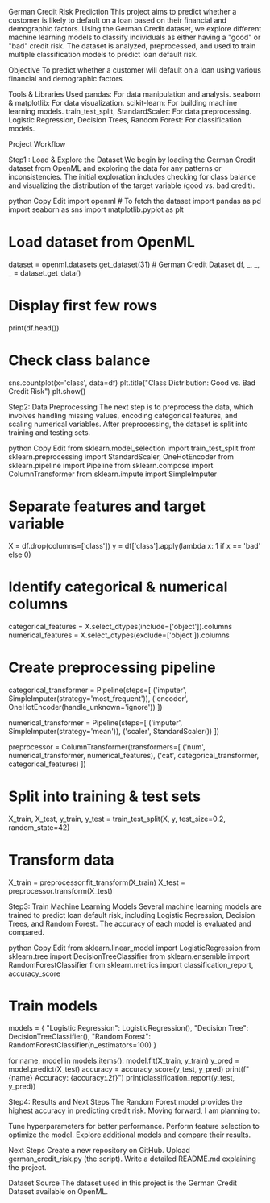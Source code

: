 German Credit Risk Prediction
This project aims to predict whether a customer is likely to default on a loan based on their financial and demographic factors. Using the German Credit dataset, we explore different machine learning models to classify individuals as either having a "good" or "bad" credit risk. The dataset is analyzed, preprocessed, and used to train multiple classification models to predict loan default risk.

Objective
To predict whether a customer will default on a loan using various financial and demographic factors.

Tools & Libraries Used
pandas: For data manipulation and analysis.
seaborn & matplotlib: For data visualization.
scikit-learn: For building machine learning models.
train_test_split, StandardScaler: For data preprocessing.
Logistic Regression, Decision Trees, Random Forest: For classification models.

Project Workflow


Step1 : Load & Explore the Dataset
We begin by loading the German Credit dataset from OpenML and exploring the data for any patterns or inconsistencies. The initial exploration includes checking for class balance and visualizing the distribution of the target variable (good vs. bad credit).

python
Copy
Edit
import openml  # To fetch the dataset
import pandas as pd
import seaborn as sns
import matplotlib.pyplot as plt

# Load dataset from OpenML
dataset = openml.datasets.get_dataset(31)  # German Credit Dataset
df, _, _, _ = dataset.get_data()

# Display first few rows
print(df.head())

# Check class balance
sns.countplot(x='class', data=df)
plt.title("Class Distribution: Good vs. Bad Credit Risk")
plt.show()

Step2: Data Preprocessing
The next step is to preprocess the data, which involves handling missing values, encoding categorical features, and scaling numerical variables. After preprocessing, the dataset is split into training and testing sets.

python
Copy
Edit
from sklearn.model_selection import train_test_split
from sklearn.preprocessing import StandardScaler, OneHotEncoder
from sklearn.pipeline import Pipeline
from sklearn.compose import ColumnTransformer
from sklearn.impute import SimpleImputer

# Separate features and target variable
X = df.drop(columns=['class'])
y = df['class'].apply(lambda x: 1 if x == 'bad' else 0)

# Identify categorical & numerical columns
categorical_features = X.select_dtypes(include=['object']).columns
numerical_features = X.select_dtypes(exclude=['object']).columns

# Create preprocessing pipeline
categorical_transformer = Pipeline(steps=[
    ('imputer', SimpleImputer(strategy='most_frequent')),
    ('encoder', OneHotEncoder(handle_unknown='ignore'))
])

numerical_transformer = Pipeline(steps=[
    ('imputer', SimpleImputer(strategy='mean')),
    ('scaler', StandardScaler())
])

preprocessor = ColumnTransformer(transformers=[
    ('num', numerical_transformer, numerical_features),
    ('cat', categorical_transformer, categorical_features)
])

# Split into training & test sets
X_train, X_test, y_train, y_test = train_test_split(X, y, test_size=0.2, random_state=42)

# Transform data
X_train = preprocessor.fit_transform(X_train)
X_test = preprocessor.transform(X_test)

Step3: Train Machine Learning Models
Several machine learning models are trained to predict loan default risk, including Logistic Regression, Decision Trees, and Random Forest. The accuracy of each model is evaluated and compared.

python
Copy
Edit
from sklearn.linear_model import LogisticRegression
from sklearn.tree import DecisionTreeClassifier
from sklearn.ensemble import RandomForestClassifier
from sklearn.metrics import classification_report, accuracy_score

# Train models
models = {
    "Logistic Regression": LogisticRegression(),
    "Decision Tree": DecisionTreeClassifier(),
    "Random Forest": RandomForestClassifier(n_estimators=100)
}

for name, model in models.items():
    model.fit(X_train, y_train)
    y_pred = model.predict(X_test)
    accuracy = accuracy_score(y_test, y_pred)
    print(f"{name} Accuracy: {accuracy:.2f}")
    print(classification_report(y_test, y_pred))
    
Step4: Results and Next Steps
The Random Forest model provides the highest accuracy in predicting credit risk. Moving forward, I am planning to:

Tune hyperparameters for better performance.
Perform feature selection to optimize the model.
Explore additional models and compare their results.


Next Steps
Create a new repository on GitHub.
Upload german_credit_risk.py (the script).
Write a detailed README.md explaining the project.

Dataset Source
The dataset used in this project is the German Credit Dataset available on OpenML.
